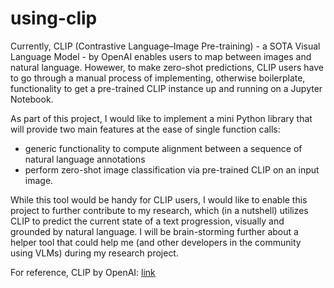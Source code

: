 # using-clip

Currently, CLIP (Contrastive Language–Image Pre-training) - a SOTA Visual Language Model - by OpenAI enables users to map between images and natural language. Howewer, to make zero-shot predictions, CLIP users have to go through a manual process of implementing, otherwise boilerplate, functionality to get a pre-trained CLIP instance up and running on a Jupyter Notebook.

As part of this project, I would like to implement a mini Python library that will provide two main features at the ease of single function calls:

- generic functionality to compute alignment between a sequence of natural language annotations
- perform zero-shot image classification via pre-trained CLIP on an input image.

While this tool would be handy for CLIP users, I would like to enable this project to further contribute to my research, which (in a nutshell) utilizes CLIP to predict the current state of a text progression, visually and grounded by natural language. I will be brain-storming further about a helper tool that could help me (and other developers in the community using VLMs) during my research project.

For reference, CLIP by OpenAI: [link](https://openai.com/blog/clip/)
